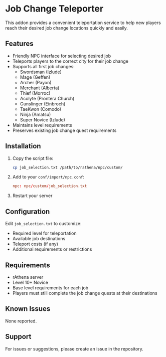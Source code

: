 # Job Change Teleporter

This addon provides a convenient teleportation service to help new players reach their desired job change locations quickly and easily.

## Features

- Friendly NPC interface for selecting desired job
- Teleports players to the correct city for their job change
- Supports all first job changes:
  - Swordsman (Izlude)
  - Mage (Geffen)
  - Archer (Payon)
  - Merchant (Alberta)
  - Thief (Morroc)
  - Acolyte (Prontera Church)
  - Gunslinger (Einbroch)
  - TaeKwon (Comodo)
  - Ninja (Amatsu)
  - Super Novice (Izlude)
- Maintains level requirements
- Preserves existing job change quest requirements

## Installation

1. Copy the script file:
   ```bash
   cp job_selection.txt /path/to/rathena/npc/custom/
   ```

2. Add to your `conf/import/npc.conf`:
   ```conf
   npc: npc/custom/job_selection.txt
   ```

3. Restart your server

## Configuration

Edit `job_selection.txt` to customize:
- Required level for teleportation
- Available job destinations
- Teleport costs (if any)
- Additional requirements or restrictions

## Requirements

- rAthena server
- Level 10+ Novice
- Base level requirements for each job
- Players must still complete the job change quests at their destinations

## Known Issues

None reported.

## Support

For issues or suggestions, please create an issue in the repository. 